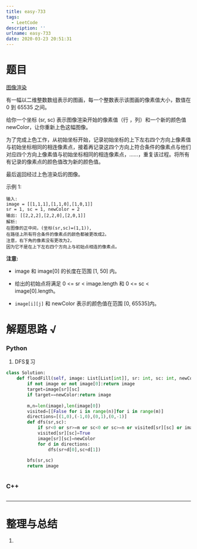 ```yaml
---
title: easy-733
tags:
  - LeetCode
description: ''
urlname: easy-733
date: 2020-03-23 20:51:31
---
```


# 题目

[图像渲染](https://leetcode-cn.com/problems/flood-fill/)

有一幅以二维整数数组表示的图画，每一个整数表示该图画的像素值大小，数值在 0 到 65535 之间。

给你一个坐标 (sr, sc) 表示图像渲染开始的像素值（行 ，列）和一个新的颜色值 newColor，让你重新上色这幅图像。

为了完成上色工作，从初始坐标开始，记录初始坐标的上下左右四个方向上像素值与初始坐标相同的相连像素点，接着再记录这四个方向上符合条件的像素点与他们对应四个方向上像素值与初始坐标相同的相连像素点，……，重复该过程。将所有有记录的像素点的颜色值改为新的颜色值。

最后返回经过上色渲染后的图像。

示例 1:

```
输入: 
image = [[1,1,1],[1,1,0],[1,0,1]]
sr = 1, sc = 1, newColor = 2
输出: [[2,2,2],[2,2,0],[2,0,1]]
解析: 
在图像的正中间，(坐标(sr,sc)=(1,1)),
在路径上所有符合条件的像素点的颜色都被更改成2。
注意，右下角的像素没有更改为2，
因为它不是在上下左右四个方向上与初始点相连的像素点。
```


**注意:**

- image 和 image[0] 的长度在范围 [1, 50] 内。

- 给出的初始点将满足 0 <= sr < image.length 和 0 <= sc < image[0].length。
- `image[i][j]` 和 newColor 表示的颜色值在范围 [0, 65535]内。



# 解题思路 √

### Python

1. DFS复习

```python
class Solution:
    def floodFill(self, image: List[List[int]], sr: int, sc: int, newColor: int) -> List[List[int]]:
        if not image or not image[0]:return image
        target=image[sr][sc]
        if target==newColor:return image
        
        m,n=len(image),len(image[0])
        visited=[[False for i in range(n)]for i in range(m)]
        directions=[(1,0),(-1,0),(0,1),(0,-1)]
        def dfs(sr,sc):
            if sr<0 or sr>=m or sc<0 or sc>=n or visited[sr][sc] or image[sr][sc]!=target:return
            visited[sr][sc]=True
            image[sr][sc]=newColor
            for d in directions:
                dfs(sr+d[0],sc+d[1])
            
        bfs(sr,sc)
        return image
```


```python

```



### C++

```cpp

```

---



# 整理与总结

1. 

